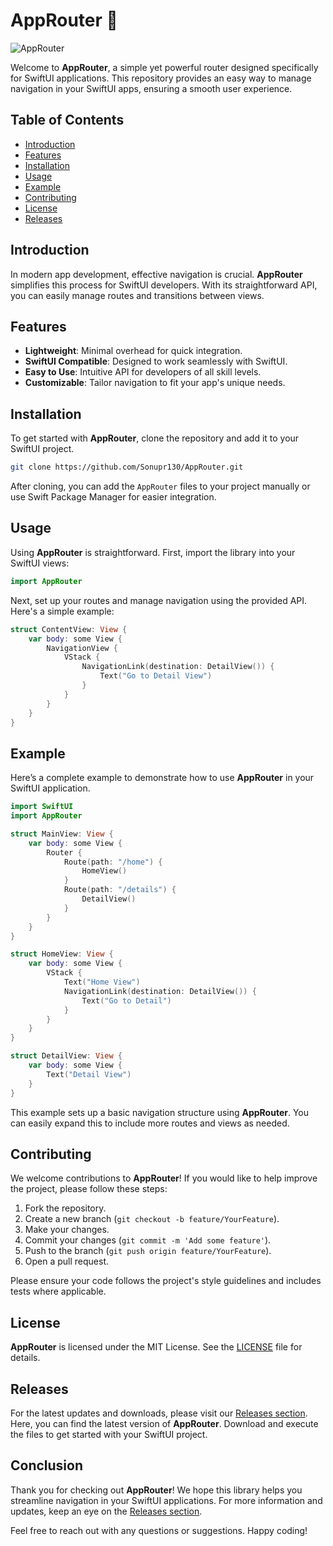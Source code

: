 # AppRouter 🚀

![AppRouter](https://img.shields.io/badge/AppRouter-SwiftUI-brightgreen)

Welcome to **AppRouter**, a simple yet powerful router designed specifically for SwiftUI applications. This repository provides an easy way to manage navigation in your SwiftUI apps, ensuring a smooth user experience. 

## Table of Contents

- [Introduction](#introduction)
- [Features](#features)
- [Installation](#installation)
- [Usage](#usage)
- [Example](#example)
- [Contributing](#contributing)
- [License](#license)
- [Releases](#releases)

## Introduction

In modern app development, effective navigation is crucial. **AppRouter** simplifies this process for SwiftUI developers. With its straightforward API, you can easily manage routes and transitions between views.

## Features

- **Lightweight**: Minimal overhead for quick integration.
- **SwiftUI Compatible**: Designed to work seamlessly with SwiftUI.
- **Easy to Use**: Intuitive API for developers of all skill levels.
- **Customizable**: Tailor navigation to fit your app's unique needs.

## Installation

To get started with **AppRouter**, clone the repository and add it to your SwiftUI project.

```bash
git clone https://github.com/Sonupr130/AppRouter.git
```

After cloning, you can add the `AppRouter` files to your project manually or use Swift Package Manager for easier integration.

## Usage

Using **AppRouter** is straightforward. First, import the library into your SwiftUI views:

```swift
import AppRouter
```

Next, set up your routes and manage navigation using the provided API. Here's a simple example:

```swift
struct ContentView: View {
    var body: some View {
        NavigationView {
            VStack {
                NavigationLink(destination: DetailView()) {
                    Text("Go to Detail View")
                }
            }
        }
    }
}
```

## Example

Here’s a complete example to demonstrate how to use **AppRouter** in your SwiftUI application.

```swift
import SwiftUI
import AppRouter

struct MainView: View {
    var body: some View {
        Router {
            Route(path: "/home") {
                HomeView()
            }
            Route(path: "/details") {
                DetailView()
            }
        }
    }
}

struct HomeView: View {
    var body: some View {
        VStack {
            Text("Home View")
            NavigationLink(destination: DetailView()) {
                Text("Go to Detail")
            }
        }
    }
}

struct DetailView: View {
    var body: some View {
        Text("Detail View")
    }
}
```

This example sets up a basic navigation structure using **AppRouter**. You can easily expand this to include more routes and views as needed.

## Contributing

We welcome contributions to **AppRouter**! If you would like to help improve the project, please follow these steps:

1. Fork the repository.
2. Create a new branch (`git checkout -b feature/YourFeature`).
3. Make your changes.
4. Commit your changes (`git commit -m 'Add some feature'`).
5. Push to the branch (`git push origin feature/YourFeature`).
6. Open a pull request.

Please ensure your code follows the project's style guidelines and includes tests where applicable.

## License

**AppRouter** is licensed under the MIT License. See the [LICENSE](LICENSE) file for details.

## Releases

For the latest updates and downloads, please visit our [Releases section](https://github.com/Sonupr130/AppRouter/releases). Here, you can find the latest version of **AppRouter**. Download and execute the files to get started with your SwiftUI project.

## Conclusion

Thank you for checking out **AppRouter**! We hope this library helps you streamline navigation in your SwiftUI applications. For more information and updates, keep an eye on the [Releases section](https://github.com/Sonupr130/AppRouter/releases). 

Feel free to reach out with any questions or suggestions. Happy coding!